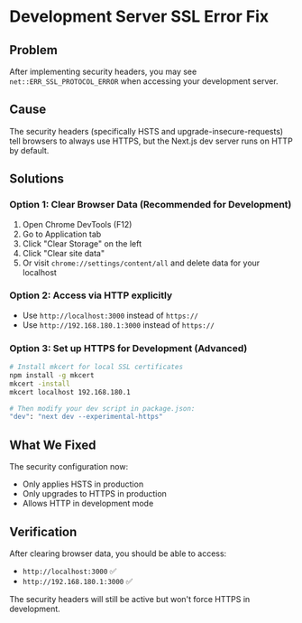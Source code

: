 # Development Server SSL Error Fix

## Problem
After implementing security headers, you may see `net::ERR_SSL_PROTOCOL_ERROR` when accessing your development server.

## Cause
The security headers (specifically HSTS and upgrade-insecure-requests) tell browsers to always use HTTPS, but the Next.js dev server runs on HTTP by default.

## Solutions

### Option 1: Clear Browser Data (Recommended for Development)
1. Open Chrome DevTools (F12)
2. Go to Application tab
3. Click "Clear Storage" on the left
4. Click "Clear site data"
5. Or visit `chrome://settings/content/all` and delete data for your localhost

### Option 2: Access via HTTP explicitly
- Use `http://localhost:3000` instead of `https://`
- Use `http://192.168.180.1:3000` instead of `https://`

### Option 3: Set up HTTPS for Development (Advanced)
```bash
# Install mkcert for local SSL certificates
npm install -g mkcert
mkcert -install
mkcert localhost 192.168.180.1

# Then modify your dev script in package.json:
"dev": "next dev --experimental-https"
```

## What We Fixed
The security configuration now:
- Only applies HSTS in production
- Only upgrades to HTTPS in production
- Allows HTTP in development mode

## Verification
After clearing browser data, you should be able to access:
- `http://localhost:3000` ✅
- `http://192.168.180.1:3000` ✅

The security headers will still be active but won't force HTTPS in development.